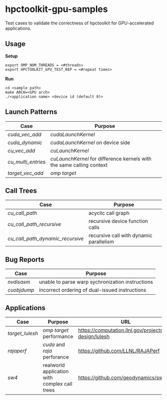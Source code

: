 # hpctoolkit-gpu-samples

Test cases to validate the correctness of hpctoolkit for GPU-accelerated applications.

## Usage

**Setup**

    export OMP_NUM_THREADS = <#threads>
    export HPCTOOLKIT_GPU_TEST_REP = <#repeat times>

**Run**

    cd <sample path>
    make ARCH=<GPU arch>
    ./<application name> <device id (default 0)>

## Launch Patterns

|**Case**                         |**Purpose**                      |
|-----------------------------|-----------------------------|
|*cuda_vec_add* | *cudaLaunchKernel*|
|*cuda_dynamic* | *cudaLaunchKernel* on device side |
|*cu_vec_add* | *cuLaunchKernel*|
|*cu_multi_entries* | *cuLaunchKernel* for difference kernels with the same calling context |
|*target_vec_add* | *omp target* |

## Call Trees

|**Case**                         |**Purpose**                      |
|-----------------------------|-----------------------------|
|*cu_call_path* | acyclic call graph |
|*cu_call_path_recursive* | recursive device function calls |
|*cu_call_path_dynamic_recursive* | recursive call with dynamic parallelism |

## Bug Reports

|**Case**                         |**Purpose**                      |
|-----------------------------|-----------------------------|
|*nvdisasm* | unable to parse warp sychronization instructions |
|*cuobjdump* | incorrect ordering of dual-issued instructions |

## Applications

|**Case**                         |**Purpose**                      | **URL** |
|-----------------------------|-----------------------------|----|
|*target_lulesh* | *omp target* performance |https://computation.llnl.gov/projects/co-design/lulesh|
|*rajaperf* | *cuda* and *raja* perforance |https://github.com/LLNL/RAJAPerf|
|*sw4* | realworld application with complex call trees |https://github.com/geodynamics/sw4|

